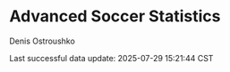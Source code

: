 # Advanced Soccer Statistics
Denis Ostroushko

<!-- gfm -->

Last successful data update: 2025-07-29 15:21:44 CST
